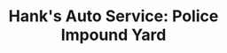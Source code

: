 ---
title: "Hank's Auto Service: Police Impound Yard"
url: /bethlehem/hanks-auto-service-police-impound-yard/
shop: Autowerkstatt
---